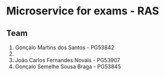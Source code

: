 # Microservice for exams - RAS

## Team

1. Gonçalo Martins dos Santos - PG53842
2. 
3. João Carlos Fernandes Novais - PG53907
4. Gonçalo Semelhe Sousa Braga - PG53845
